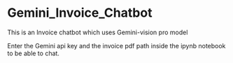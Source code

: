 # Gemini_Invoice_Chatbot

This is an Invoice chatbot which uses Gemini-vision pro model

Enter the Gemini api key and the invoice pdf path inside the ipynb notebook to be able to chat.
